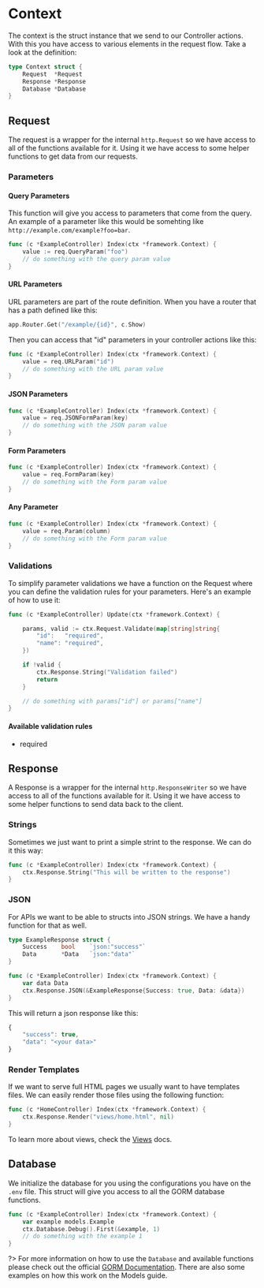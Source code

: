 # Context

The context is the struct instance that we send to our Controller actions. With this you have access to various elements in the request flow. Take a look at the definition:

```go
type Context struct {
	Request  *Request
	Response *Response
	Database *Database
}
```

## Request

The request is a wrapper for the internal `http.Request` so we have access to all of the functions available for it. Using it we have access to some helper functions to get data from our requests.

### Parameters

#### Query Parameters

This function will give you access to parameters that come from the query. An example of a parameter like this would be somehting like `http://example.com/example?foo=bar`.

```go
func (c *ExampleController) Index(ctx *framework.Context) {
    value := req.QueryParam("foo")
    // do something with the query param value
}
```

#### URL Parameters

URL parameters are part of the route definition. When you have a router that has a path defined like this:

```go
app.Router.Get("/example/{id}", c.Show)
```

Then you can access that "id" parameters in your controller actions like this:

```go
func (c *ExampleController) Index(ctx *framework.Context) {
    value = req.URLParam("id")
    // do something with the URL param value
}
```

#### JSON Parameters

```go
func (c *ExampleController) Index(ctx *framework.Context) {
    value = req.JSONFormParam(key)
    // do something with the JSON param value
}
```

#### Form Parameters

```go
func (c *ExampleController) Index(ctx *framework.Context) {
    value = req.FormParam(key)
    // do something with the Form param value
}
```

#### Any Parameter

```go
func (c *ExampleController) Index(ctx *framework.Context) {
    value = req.Param(column)
    // do something with the Form param value
}
```

### Validations

To simplify parameter validations we have a function on the Request where you can define the validation rules for your parameters. Here's an example of how to use it:

```go
func (c *ExampleController) Update(ctx *framework.Context) {

	params, valid := ctx.Request.Validate(map[string]string{
		"id":   "required",
		"name": "required",
	})

	if !valid {
		ctx.Response.String("Validation failed")
		return
    }

    // do something with params["id"] or params["name"]
}
```

#### Available validation rules

* required


## Response

A Response is a wrapper for the internal `http.ResponseWriter` so we have access to all of the functions available for it. Using it we have access to some helper functions to send data back to the client.

### Strings

Sometimes we just want to print a simple strint to the response. We can do it this way:

```go
func (c *ExampleController) Index(ctx *framework.Context) {
    ctx.Response.String("This will be written to the response")
}
```

### JSON

For APIs we want to be able to structs into JSON strings. We have a handy function for that as well.

```go
type ExampleResponse struct {
	Success    bool    `json:"success"`
	Data       *Data   `json:"data"`
}

func (c *ExampleController) Index(ctx *framework.Context) {
    var data Data
    ctx.Response.JSON(&ExampleResponse{Success: true, Data: &data})
}
```

This will return a json response like this:

```js
{
    "success": true,
    "data": "<your data>"
}
```

### Render Templates

If we want to serve full HTML pages we usually want to have templates files. We can easily render those files using the following function:

```go
func (c *HomeController) Index(ctx *framework.Context) {
	ctx.Response.Render("views/home.html", nil)
}
```

To learn more about views, check the [Views](views.md) docs.


## Database

We initialize the database for you using the configurations you have on the `.env` file. This struct will give you access to all the GORM database functions.

```go
func (c *ExampleController) Index(ctx *framework.Context) {
    var example models.Example
    ctx.Database.Debug().First(&example, 1)
    // do something with the example 1
}
```

?> For more information on how to use the `Database` and available functions please check out the official [GORM Documentation](http://gorm.io/docs/). There are also some examples on how this work on the Models guide.
